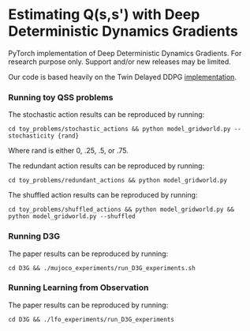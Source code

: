 # Estimating Q(s,s') with Deep Deterministic Dynamics Gradients

PyTorch implementation of Deep Deterministic Dynamics Gradients. For research purpose only. Support and/or new releases may be limited.

Our code is based heavily on the Twin Delayed DDPG [implementation](https://github.com/sfujim/TD3).

### Running toy QSS problems
The stochastic action results can be reproduced by running:
```
cd toy_problems/stochastic_actions && python model_gridworld.py --stochasticity {rand}
```
Where rand is either 0, .25, .5, or .75.

The redundant action results can be reproduced by running:
```
cd toy_problems/redundant_actions && python model_gridworld.py
```

The shuffled action results can be reproduced by running:
```
cd toy_problems/shuffled_actions && python model_gridworld.py && python model_gridworld.py --shuffled
```

### Running D3G
The paper results can be reproduced by running:
```
cd D3G && ./mujoco_experiments/run_D3G_experiments.sh
```

### Running Learning from Observation
The paper results can be reproduced by running:
```
cd D3G && ./lfo_experiments/run_D3G_experiments
```
